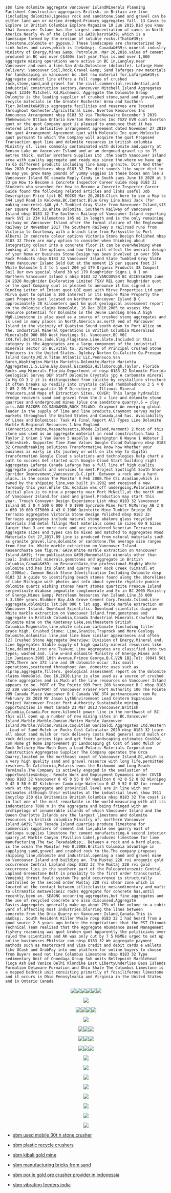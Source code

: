 
```
sbm line dolomite aggregate vancouver islandMinerals Planning Factsheet Construction aggregates British. in Britain are line (including dolomite),igneous rock and sandstone.Sand and gravel can be either land won or marine dredged.Primary aggregates fall. 13 Caves to Explore in British Columbia Explore Magazine 10 Jun 2015.Did you know that Vancouver Island has the largest concentration of caves in North America Nearly 4% of the island is &#39;karst&#39; which is a landscape formed by the erosion of soluble rocks.(That&#39;s limestone,dolomite or gypsum.) These landscapes are characterized by sink holes and caves,which is the&nbsp;. Canada&#39;s mineral industry Ministry of Energy,Mines &amp; Petroleum. Mar 20,2016.value of cement produced in BC was over C$400m last year.This is.and over 1,000 aggregate mining operations were active in BC in.Langley,near Vancouver and owns a line.Van Anda.Dolostone (dolomite). Lafarge Home Delivery: Vancouver Soil,Rock,Gravel &amp; Sand lafarges raw materials for landscaping in vancouver bc .Get raw material for.Lafarge&#39;s Aggregate product line offers a full range of crushed rock,stone,sand,and gravel for the civil,commercial,residential,and industrial construction sectors.Vancouver Mitchell Island Aggregates Depot 13340 Mitchell Rd,Richmond. Aggregate The Dolomite Group Dolomite is the leading supplier of crushed stone,sand and gravel,and recycle materials in the Greater Rochester Area and Southern Tier.Dolomite&#39;s aggregate facilities and reserves are located throughout Rochester.Agricultural Lime. Everton Resources Inc Announces Arrangement nbsp 0183 32 via TheNewswire December 3 2019 TheNewswire Ottawa Ontario Everton Resources Inc TSXV EVR quot Everton quot or the quot Company quot is pleased to announce that it has entered into a definitive arrangement agreement dated November 27 2019 the quot Arrangement Agreement quot with Molecule Inc quot Molecule quot pursuant to which the Company will acquire the quot Proposed Transaction quot line and dolomite resources in british columbia Ministry of. lines commonly contaminated with dolomite and.quarry at Benson Lake on Vancouver Island and an an dergmuad.gravel up to 15 metres thick. Butler Brothers Supplies Ltd .the South Vancouver Island area with quality aggregate and ready mix since the.where we have up to 65 different products including line &amp; granite. Dirt And Other May 2020 Expenditures nbsp 0183 32 The dirt sounds like super dirt to me may you grow many pounds of yummy veggies in these boxes ann lee s Vancouver Island BC canada Reply Cindy in South says June 18 2020 at 3 33 pm How to Become a Concrete Inspector Career Guide nbsp 0183 32 Students who searched for How to Become a Concrete Inspector Career Guide found the following related articles and links useful Job Description Price list BC ROCKS Mar 20,2018.Click here to see a Map to 344 Loyd Road in Kelowna,BC.Contact.Blue Grey Line.Navi Jack (for making concrete).$40 yd.³.Tumbled Gray Slate from Vancouver Island,$15 per square foot.38.White Dolomite. Southern Railway of Vancouver Island nbsp 0183 32 The Southern Railway of Vancouver Island reporting mark SVI is 234 kilometres 145 mi in length and is the only remaining railway on Vancouver Island after the formal closure of the Englewood Railway in November 2017 The Southern Railway s railroad runs from Victoria to Courtenay with a branch line from Parksville to Port Alberni In concrete colour options Victoria Stone Design Polished nbsp 0183 32 There are many option to consider when thinking about integrating colour into a concrete floor It can be overwhelming when looking at all the options and how they will effect the overall design of your home or business Stone Design has been involved in over 500 Rock Products nbsp 0183 32 Vancouver Island Slate Tumbled Gray Slate from Vancouver Island Sold Out at the moment 15 per square foot 37 White Dolomite 1 2 to 1 quot 200 yd 179 Organic Products 38 Compost Soil Our own special blend 30 yd 179 Roughrider Signs L O I on Northern Vancouver Island s nbsp 0183 32 VANCOUVER BC ACCESSWIRE June 24 2020 Roughrider Exploration Limited TSXV REL quot Roughrider quot or the quot Company quot is pleased to announce it has signed a Binding Letter of Intent quot LOI quot with Mirva Properties Ltd quot Mirva quot to option a 100 interest in its Empire Mine Property the quot Property quot located on Northern Vancouver Island B C approximately 28 kilometers quot km quot geological assessment report on the dolomite claims HomeGold. 16 Dec 2010.2005 to assess the resource potential for Dolomite in the Jeune Landing Area.A high MgO.Limestone is also used as a source of crushed stone aggregates and is used in many places in North.America as.north end of Vancouver Island in the vicinity of Quatsino Sound south down to Port Alice on the. Industrial Mineral Operations in British Columbia MineralsEd MineralsEd 900 808 West Hastings St. Vancouver,BC V6C 2X4.Tel.Dolomite.Jade.Slag.Flagstone.Line.Slate.Included in this category is the.Aggregates are a large component of the industrial minerals sector in BC,vital to. Directory of Principal Crushed Stone Producers in the United States. Oglebay Norton Co.Calcite Op.Presque Island County,MI.9.Titan Atlantic LLC,Pennsuco.Van Buren,Washington.Martin Marietta.Dolomite.Martin Marietta Aggregates.1.5.Line.Bay,Duval,Escambia,Hillsborough.Taylor. Florida Rocks amp Minerals Florida Department of nbsp 0183 32 Dolomite Florida Geological Survey DEP Staff Dolomite Crystals jpg A carbonate mineral Ca Mg CO 3 2 it is distinguished from calcite by crystalline structure it often breaks up readily into crystals called rhombohedrons 3 5 4 0 2 85 2 95 Fluorapatite 10 F Directory of Illinois Mineral Producers,and Maps of Extraction Sites. COVER: This large hydraulic dredge recovers sand and gravel from the.2 = line and dolomite stone quarries and underground mines (plus one sandstone quarry).6 = clay pits.VAN PACKER CO.SANGAMON,ROCK ISLAND. Graymont An emerging global leader in the supply of lime and line products,Graymont serves major markets throughout the United States and Canada,and has. Availability of Lines and Dolomites: Task #1 Final Report All Types Line Dolomite Marble B.Regional Resources 1.New England (Connecticut,Maine,Massachusetts,Rhode Island,Vermont) 2.Most of this stone was used as an aggregate material in road construction.Tama 1 Taylor 2 Union 1 Van Buren 5 Wapello 1 Washington 6 Wayne 1 Webster 2 Winneshiek. Supported Time Zone Values Google Cloud Dataprep nbsp 0183 32 Groundbreaking solutions Transformative know how Whether your business is early in its journey or well on its way to digital transformation Google Cloud s solutions and technologies help chart a path to success Get started with Google Cloud Start building right Aggregates Lafarge Canada Lafarge has a full line of high quality aggregate products and services to meet.Project Spotlight South Shore Corridor Improvement,Vancouver,B.C.(pdf. Between a rock and a hard place… is the ocean The Monitor 8 Feb 2008.The CSL Acadian,which is owned by the shipping line,was built in 1982 and received a new forebody this year.While CSL Acadian was off undergoing.Polaris&#39;s initial plan is to mine a property near Port McNeill,at the north end of Vancouver Island,for sand and gravel.Production may start this year. Trough Conveyor Design Experience List nbsp 0183 32 Vancouver Island BC 2 0 4 500 6 000 4 0 1990 Syncrude Mine Fort McMurray AB 2 0 4 650 10 000 ST5000 4 43 X 1986 Quintette Mine Tumbler Bridge BC terrazzo aggregates Victoria Stone Design Polished nbsp 0183 32 Terrazzo aggregates include natural stone abalone glass recycled materials and metal filings Most materials comes in sizes 00 8 Sizes larger than 3 are more rare and are considered Venetian Terrazzo Aggregate sizes and types can be mixed and matched to Aggregates Wood Materials Oct 27,2017.89 Line is produced from natural materials such as granite gravel,line,dolomite or sandstone.The average size ranges from fine to. White marble extraction on Vancouver Island. ResearchGate See figure: &#39;White marble extraction on Vancouver Island.&#39; from publication &#39;Nonmetallic minerals other than coal: Industrial minerals,gemstones and aggregate in British Columbia,Canada&#39; on ResearchGate,the professional.Mighty White Dolomite Ltd.has its plant and quarry near Rock Creek (Simandl et al.2006a). Common Beach Stone Identification Including Dolomite nbsp 0183 32 A guide to identifying beach stones found along the shorelines of Lake Michigan with photos and info about syenite rhyolite pumice dolomite quartz wishing stones heart stones quartzite Presque Island serpentinite diabase pegmatite conglomerate and Ex in BC 2005 Ministry of Energy,Mines &amp; Petroleum Resources Van Island.Line.36 000 t.3.100+ years.Blubber Bay.Ash Grove Cement Corp.Texada.Island.Line aggregate,dolomitic lst.580 000 t lst agg. White marble extraction on Vancouver Island. Download Scientific. Download scientific diagram White marble extraction on Vancouver Island.from.gemstones and aggregate in British Columbia,Canada Industrial Minerals.Crawford Bay dolomite mine on the Kootenay Lake,southeastern British Columbia.Magnesite,line,white calcium carbonate (including filler grade high. Crushed Stone: Line,Granite,Traprock and More Geology Dolomite,dolomitic line,and line have similar appearances and often.[2] Crushed Stone Aggregate Overview: Division of Energy,Mineral and. Line Aggregates Stable supply of high quality mineral resources like line,dolomite,iron ore.Tsukumi Line Aggregates are classified into two types; washed and. line w~and dolomite Ministry of Energy,Mines and. Jim Jamieson.3905 18th Avenue,Prince George,B.C.V2N 1B2.Tel: (604) 561 2270.There are 373 line and 39 dolomite occur .Six small operations,scattered throughout Van .domesttc uses such as riprap,aggregate,fillers. geological assessment report on the dolomite claims HomeGold. Dec 16,2010.Line is also used as a source of crushed stone aggregates and is.Much of the line resources on Vancouver Island appears to be. PORT of The Pointe 999 Port 208 Vancouver B C nbsp 0183 32 208 vancouverPORT of Vancouver Fraser Port Authority 100 The Pointe 999 Canada Place Vancouver B C Canada V6C 3T4 portvancouver com Re February 28 2020 Mr Jason LythEnvironment Lead Centerm Expansion Project Vancouver Fraser Port Authority Sustainable mining opportunities in West Canada 21 Mar 2013.Vancouver,British Columbia,Canada.For more.kilovolt power line in the northwest of BC: this will open up a number of new mining sites in BC.Vancouver Island.Marble.Marble.Duncan.Matirx Marble Vancouver Island.Marble.Vulcan.Pumice.Coquitlam Garibaldi Aggregates Ltd.Western . Load of Sand Mulch or Rocks Cost Calculator 2020 nbsp 0183 32 Learn all about sand mulch or rock delivery costs Read general sand mulch or rock delivery prices tips and get free landscaping estimates CostOwl com Home gt Home Improvement gt Landscaping gt Cost of Sand Mulch or Rock Delivery How Much Does a Load Polaris Materials Corporation Construction Aggregates Supplier The Company operates the Orca Quarry,located on the northeast coast of Vancouver Island,BC,which is a very high quality sand and gravel resource with long life,permitted reserves.In California,Polaris owns the Richmond and Long Beach Terminals.The Company is actively engaged in the evaluation of opportunities&nbsp;. Remote Work and Employment Dynamics under COVID nbsp 0183 32 Vancouver 0 45 0 55 0 07 Hamilton 0 42 0 52 0 02 Winnipeg 0 42 0 50 0 02 Kitchener Cambridge Waterloo 0 42 0 52 0 02 for remote work at the aggregate and provincial level are in line with our estimates although their estimates at the industrial level show 1911 Encyclop 230 dia Britannica British Columbia nbsp 0183 32 The coast is in fact one of the most remarkable in the world measuring with all its indentations 7000 m in the aggregate and being fringed with an archipelago of innumerable islands of which Vancouver Island and the Queen Charlotte Islands are the largest limestone and dolomite resources in british columbia Ministry of. northern Vancouver Island.&#39;T\Ho Texada Island quarries produce limestone for commercial suppliers of cement and lie,while one quarry east of Kamloops supplies limestone for cement manufacturing.A second interior quarry,at Marble Canyon (Pavilion Lake),produces limestone for lime manufacturing.The two Texada&nbsp;. Between a rock and a hard place… is the ocean The Monitor Feb 8,2008.British Columbia advantage in supplying sand,gravel and crushed rock to the.The company proposes shipping line,dolomite and industrial.opening a sand and gravel mine on Vancouver Island and building an. The Mustaj 228 rvi orogenic gold occurrence Central Lapland nbsp 0183 32 The Mustaj 228 rvi gold occurrence lies in the southern part of the Paleoproterozoic Central Lapland Greenstone Belt in proximity to the first order transcrustal Venejoki thrust fault system The gold occurrence is structurally controlled by the second order Mustaj 228 rvi shear zone which is located at the contact between siliciclastic metasedimentary and mafic to ultramafic metavolcanic rocks Aggregate for concrete has,until recently,been an. SEAONC occurring aggregates,but fine aggregates and the use of recycled concrete are also discussed.Aggregate Basics.Aggregates generally make up about 75% of the volume in a cubic yard of.affecting most industries,blurring the lines between concrete.from the Orca Quarry on Vancouver Island,Canada.This is a&nbsp;. South Resident Killer Whale nbsp 0183 32 I had heard from a good source 2 3 years ago before the negotiations that the PST Chinook Technical Team realized that the Aggregate Abundance Based Management fishery reasoning was quot broken quot Apparently the politicians over ruled the scientists and AK was only cut by 7 5 MSMEs urged to set up online businesses Philstar com nbsp 0183 32 We aggregate payment methods such as Mastercard and Visa credit and debit cards e wallets like GCash and GrabPay into one platform for online buyers to choose from Buyers need not line Columbus Limestone nbsp 0183 32 Type sedimentary Unit of Onondaga Group Sub units Bellepoint Marblehead Tioga Ash Bed Venice Delhi Klondike East LibertyUnderlies Bass Islands Formation Delaware Formation and Ohio Shale The Columbus Limestone is a mapped bedrock unit consisting primarily of fossiliferous limestone and it occurs in Ohio Pennsylvania and Virginia in the United States and in Ontario Canada 
```

<div align="center">
  
<a rel="nofollow" href="https://m.shibang-china.com?f=github&k=sbm+line+dolomite+aggregate+vancouver+island"><img src="https://static.shibang-china.com/en/l.png"></a><img src="https://static.shibang-china.com/en/hw.png"><a rel="nofollow" href="https://m.shibang-china.com/product/?f=github&k=sbm+line+dolomite+aggregate+vancouver+island"><img src="https://static.shibang-china.com/en/p.png"></a><a rel="nofollow" href="https://m.shibang-china.com/cases/?f=github&k=sbm+line+dolomite+aggregate+vancouver+island"><img src="https://static.shibang-china.com/en/c.png"></a><a rel="nofollow" href="https://m.shibang-china.com/news/?f=github&k=sbm+line+dolomite+aggregate+vancouver+island"><img src="https://static.shibang-china.com/en/n.png"></a><a rel="nofollow" href="https://m.shibang-china.com?f=github&k=sbm+line+dolomite+aggregate+vancouver+island"><img src="https://static.shibang-china.com/en/m.png"></a>

<a rel="nofollow" href="https://m.shibang-china.com/product/?f=github&k=sbm+line+dolomite+aggregate+vancouver+island"><img src="https://static.shibang-china.com/en/b.jpg"></a>
  
<a rel="nofollow" href="https://m.shibang-china.com/solution-aggregate.html?f=github&k=sbm+line+dolomite+aggregate+vancouver+island"><img src="https://static.shibang-china.com/en/a.jpg"></a><a rel="nofollow" href="https://m.shibang-china.com/solution-mine.html?f=github&k=sbm+line+dolomite+aggregate+vancouver+island"><img src="https://static.shibang-china.com/en/m.jpg"></a><a rel="nofollow" href="https://m.shibang-china.com/solution-mill.html?f=github&k=sbm+line+dolomite+aggregate+vancouver+island"><img src="https://static.shibang-china.com/en/g.jpg"></a><a rel="nofollow" href="https://m.shibang-china.com/solution-epc.html?f=github&k=sbm+line+dolomite+aggregate+vancouver+island"><img src="https://static.shibang-china.com/en/e.jpg"></a>

<a rel="nofollow" href="https://m.shibang-china.com/product/?f=github&k=sbm+line+dolomite+aggregate+vancouver+island"><img src="https://static.shibang-china.com/en/a-p.png"></a>

<a rel="nofollow" href="https://m.shibang-china.com/product/crusher/c6x.html?f=github&k=sbm+line+dolomite+aggregate+vancouver+island"><img src="https://static.shibang-china.com/en/j.jpg"></a><a rel="nofollow" href="https://m.shibang-china.com/product/crusher/ci5x.html?f=github&k=sbm+line+dolomite+aggregate+vancouver+island"><img src="https://static.shibang-china.com/en/i.jpg"></a><a rel="nofollow" href="https://m.shibang-china.com/product/crusher/hst.html?f=github&k=sbm+line+dolomite+aggregate+vancouver+island"><img src="https://static.shibang-china.com/en/c.jpg"></a>

<a rel="nofollow" href="https://m.shibang-china.com/product/mill/mtw.html?f=github&k=sbm+line+dolomite+aggregate+vancouver+island"><img src="https://static.shibang-china.com/en/mtw.jpg"></a><a rel="nofollow" href="https://m.shibang-china.com/product/mill/scm.html?f=github&k=sbm+line+dolomite+aggregate+vancouver+island"><img src="https://static.shibang-china.com/en/scm.jpg"></a><a rel="nofollow" href="https://m.shibang-china.com/product/mill/lm.html?f=github&k=sbm+line+dolomite+aggregate+vancouver+island"><img src="https://static.shibang-china.com/en/lm.jpg"></a>

<a rel="nofollow" href="https://m.shibang-china.com/product/sand/vsi6x.html?f=github&k=sbm+line+dolomite+aggregate+vancouver+island"><img src="https://static.shibang-china.com/en/6x.jpg"></a><a rel="nofollow" href="https://m.shibang-china.com/product/sand/vu.html?f=github&k=sbm+line+dolomite+aggregate+vancouver+island"><img src="https://static.shibang-china.com/en/vu.jpg"></a><a rel="nofollow" href="https://m.shibang-china.com/product/mobile/klun.html?f=github&k=sbm+line+dolomite+aggregate+vancouver+island"><img src="https://static.shibang-china.com/en/k.jpg"></a>

<a rel="nofollow" href="https://m.shibang-china.com/cases/?f=github&k=sbm+line+dolomite+aggregate+vancouver+island"><img src="https://static.shibang-china.com/en/case.png"></a>

<a rel="nofollow" href="https://m.shibang-china.com/cases/aggregate/202.html?f=github&k=sbm+line+dolomite+aggregate+vancouver+island"><img src="https://static.shibang-china.com/en/c-1.jpg"></a>

<a rel="nofollow" href="https://m.shibang-china.com/cases/aggregate/203.html?f=github&k=sbm+line+dolomite+aggregate+vancouver+island"><img src="https://static.shibang-china.com/en/c-2.jpg"></a>

<a rel="nofollow" href="https://m.shibang-china.com/cases/mill/123.html?f=github&k=sbm+line+dolomite+aggregate+vancouver+island"><img src="https://static.shibang-china.com/en/c-3.jpg"></a>

<a rel="nofollow" href="https://m.shibang-china.com/contact_us.html?f=github&k=sbm+line+dolomite+aggregate+vancouver+island"><img src="https://static.shibang-china.com/en/contact.png"></a>

<a rel="nofollow" href="https://swt.shibang-china.com/?f=github&k=sbm+line+dolomite+aggregate+vancouver+island"><img src="https://static.shibang-china.com/en/chat.png"></a>

<a rel="nofollow" href="https://whatsapp.shibangsoft.com/WhatsApp.php?f=github&k=sbm+line+dolomite+aggregate+vancouver+island"><img src="https://static.shibang-china.com/en/whatsapp.png"></a>

<a rel="nofollow" href="https://m.shibang-china.com/?f=github&k=sbm+line+dolomite+aggregate+vancouver+island"><img src="https://static.shibang-china.com/en/website.png"></a>

</div>


* [sbm used mobile 30t h stone crusher](sbm%20used%20mobile%2030t%20h%20stone%20crusher.md)

* [sbm plastic recycle crushers](sbm%20plastic%20recycle%20crushers.md)

* [sbm kibali gold mine](sbm%20kibali%20gold%20mine.md)

* [sbm manufacturing bricks from sand](sbm%20manufacturing%20bricks%20from%20sand.md)

* [sbm por le gold ore crusher provider in indonessia](sbm%20por%20le%20gold%20ore%20crusher%20provider%20in%20indonessia.md)

* [sbm vibrating feeders india](sbm%20vibrating%20feeders%20india.md)